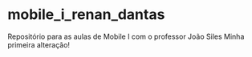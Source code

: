 # mobile_i_renan_dantas
Repositório para as aulas de Mobile I com o professor João Siles
Minha primeira alteração!